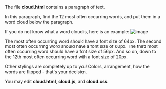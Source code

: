 The file **cloud.html** contains a paragraph of text.

In this paragraph, find the 12 most often occurring words, and put them in a word cloud below the paragraph.

If you do not know what a word cloud is, here is an example:
![image](https://github.com/user-attachments/assets/a6f49f27-a252-499a-96e2-c9a268a030f3)

The most often occurring word should have a font size of 64px. The second most often occurring word should have a font size of 60px. The third most often occurring word should have a font size of 56px. And so on, down to the 12th most often occurring word with a font size of 20px.

Other stylings are completely up to you! Colors, arrangement, how the words are flipped - that's your decision.

You may edit **cloud.html**, **cloud.js**, and **cloud.css**.
